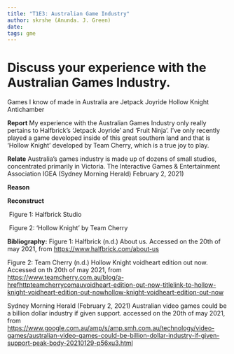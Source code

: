 ```yaml
---
title: "T1E3: Australian Game Industry"
author: skrshe (Anunda. J. Green)
date:
tags: gme
---
```


# Discuss your experience with the Australian Games Industry.
Games I know of made in Australia are
Jetpack Joyride
Hollow Knight
Antichamber

**Report**
My experience with the Australian Games Industry only really pertains to Halfbrick’s ‘Jetpack Joyride’  and ‘Fruit Ninja’. I’ve only recently played a game developed inside of this great southern land and that is ‘Hollow Knight’ developed  by Team Cherry, which is a true joy to play.

**Relate**
Australia’s games industry is made up of dozens of small studios, concentrated primarily in Victoria. The Interactive Games & Entertainment Association IGEA (Sydney Morning Herald)  February 2, 2021)

**Reason**

**Reconstruct**


![]()
Figure 1: Halfbrick Studio

![]()
Figure 2: ‘Hollow Knight’ by Team Cherry

**Bibliography:**
Figure 1:
Halfbrick (n.d.) About us. Accessed on the 20th of may 2021, from
https://www.halfbrick.com/about-us

Figure 2:
Team Cherry (n.d.)  Hollow Knight voidheart edition out now. Accessed on th 20th of may 2021, from
https://www.teamcherry.com.au/blog/a-hrefhttpteamcherrycomauvoidheart-edition-out-now-titlelink-to-hollow-knight-voidheart-edition-out-nowhollow-knight-voidheart-edition-out-now

Sydney Morning Herald (February 2, 2021) Australian video games could be a billion dollar industry if  given support. accessed on  the 20th of may 2021, from https://www.google.com.au/amp/s/amp.smh.com.au/technology/video-games/australian-video-games-could-be-billion-dollar-industry-if-given-support-peak-body-20210129-p56xu3.html




